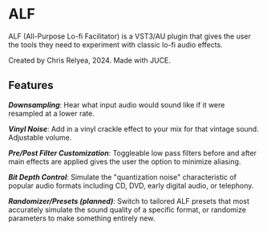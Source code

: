 # ALF 
ALF (All-Purpose Lo-fi Facilitator) is a VST3/AU plugin that gives the user the tools they need to experiment with classic lo-fi audio effects.

Created by Chris Relyea, 2024. Made with JUCE.

## Features

***Downsampling***: Hear what input audio would sound like if it were resampled at a lower rate.

***Vinyl Noise***: Add in a vinyl crackle effect to your mix for that vintage sound. Adjustable volume.

***Pre/Post Filter Customization***: Toggleable low pass filters before and after main effects are applied gives the user the option to minimize aliasing.

***Bit Depth Control***: Simulate the "quantization noise" characteristic of popular audio formats including CD, DVD, early digital audio, or telephony.

***Randomizer/Presets (planned)***: Switch to tailored ALF presets that most accurately simulate the sound quality of a specific format, or randomize parameters to make something entirely new.
